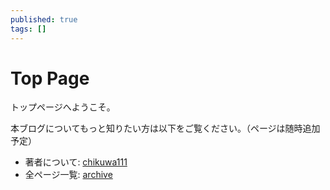 ```yaml
---
published: true
tags: []
---
```


# Top Page

トップページへようこそ。

本ブログについてもっと知りたい方は以下をご覧ください。（ページは随時追加予定）

- 著者について: [chikuwa111](chikuwa111 "chikuwa111")
- 全ページ一覧: [archive](archive "archive")